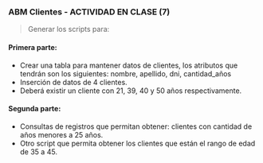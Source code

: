 ### ABM Clientes - ACTIVIDAD EN CLASE (7)
> Generar los scripts para:

#### Primera parte:
* Crear una tabla para mantener datos de clientes, los atributos que tendrán son los siguientes: nombre, apellido, dni, cantidad_años
* Inserción de datos de 4 clientes.
* Deberá existir un cliente con 21, 39, 40 y 50 años respectivamente.


#### Segunda parte:
* Consultas de registros que permitan obtener: clientes con cantidad de años menores a 25 años.
* Otro script que permita obtener los clientes que están el rango de edad de 35 a 45.